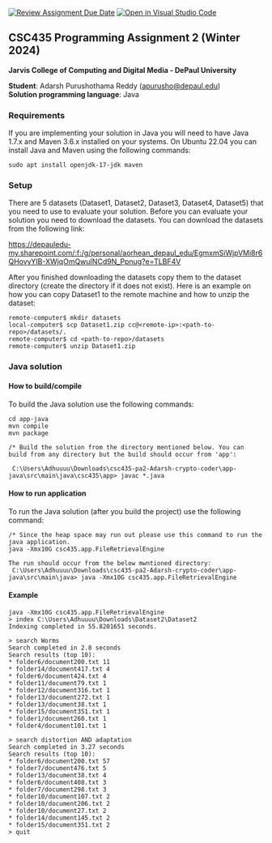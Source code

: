 [![Review Assignment Due Date](https://classroom.github.com/assets/deadline-readme-button-24ddc0f5d75046c5622901739e7c5dd533143b0c8e959d652212380cedb1ea36.svg)](https://classroom.github.com/a/hqM0T4I-)
[![Open in Visual Studio Code](https://classroom.github.com/assets/open-in-vscode-718a45dd9cf7e7f842a935f5ebbe5719a5e09af4491e668f4dbf3b35d5cca122.svg)](https://classroom.github.com/online_ide?assignment_repo_id=13621114&assignment_repo_type=AssignmentRepo)
## CSC435 Programming Assignment 2 (Winter 2024)
**Jarvis College of Computing and Digital Media - DePaul University**

**Student**: Adarsh Purushothama Reddy (apurusho@depaul.edu)  
**Solution programming language**: Java

### Requirements

If you are implementing your solution in Java you will need to have Java 1.7.x and Maven 3.6.x installed on your systems. On Ubuntu 22.04 you can install Java and Maven using the following commands:

```
sudo apt install openjdk-17-jdk maven

```

### Setup

There are 5 datasets (Dataset1, Dataset2, Dataset3, Dataset4, Dataset5) that you need to use to evaluate your solution. Before you can evaluate your solution you need to download the datasets. You can download the datasets from the following link:

https://depauledu-my.sharepoint.com/:f:/g/personal/aorhean_depaul_edu/EgmxmSiWjpVMi8r6QHovyYIB-XWjqOmQwuINCd9N_Ppnug?e=TLBF4V

After you finished downloading the datasets copy them to the dataset directory (create the directory if it does not exist). Here is an example on how you can copy Dataset1 to the remote machine and how to unzip the dataset:

```
remote-computer$ mkdir datasets
local-computer$ scp Dataset1.zip cc@<remote-ip>:<path-to-repo>/datasets/.
remote-computer$ cd <path-to-repo>/datasets
remote-computer$ unzip Dataset1.zip
```

### Java solution
#### How to build/compile

To build the Java solution use the following commands:
```
cd app-java
mvn compile
mvn package

/* Build the solution from the directory mentioned below. You can build from any directory but the build should occur from 'app':

 C:\Users\Adhuuuu\Downloads\csc435-pa2-Adarsh-crypto-coder\app-java\src\main\java\csc435\app> javac *.java
```

#### How to run application

To run the Java solution (after you build the project) use the following command:
```
/* Since the heap space may run out please use this command to run the java application.
java -Xmx10G csc435.app.FileRetrievalEngine

The run should occur from the below mwntioned directory:
 C:\Users\Adhuuuu\Downloads\csc435-pa2-Adarsh-crypto-coder\app-java\src\main\java> java -Xmx10G csc435.app.FileRetrievalEngine
```

#### Example

```
java -Xmx10G csc435.app.FileRetrievalEngine
> index C:\Users\Adhuuuu\Downloads\Dataset2\Dataset2
Indexing completed in 55.8201651 seconds.

> search Worms
Search completed in 2.8 seconds
Search results (top 10):
* folder6/document200.txt 11
* folder14/document417.txt 4
* folder6/document424.txt 4
* folder11/document79.txt 1
* folder12/document316.txt 1
* folder13/document272.txt 1
* folder13/document38.txt 1
* folder15/document351.txt 1
* folder1/document260.txt 1
* folder4/document101.txt 1

> search distortion AND adaptation
Search completed in 3.27 seconds
Search results (top 10):
* folder6/document200.txt 57
* folder7/document476.txt 5
* folder13/document38.txt 4
* folder6/document408.txt 3
* folder7/document298.txt 3
* folder10/document107.txt 2
* folder10/document206.txt 2
* folder10/document27.txt 2
* folder14/document145.txt 2
* folder15/document351.txt 2
> quit
```
